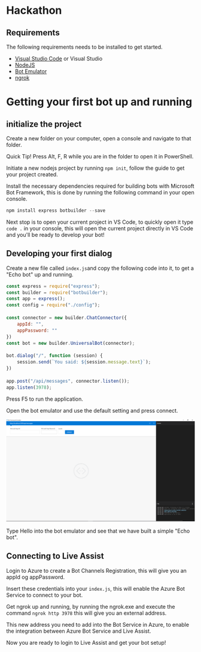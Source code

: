 # Hackathon
## Requirements

The following requirements needs to be installed to get started.

* [Visual Studio Code](https://code.visualstudio.com/) or Visual Studio
* [NodeJS](https://nodejs.org/en/)
* [Bot Emulator](https://github.com/Microsoft/BotFramework-Emulator/releases)
* [ngrok](https://ngrok.com/)

# Getting your first bot up and running

## initialize the project
Create a new folder on your computer, open a console and navigate to that folder.

Quick Tip!
Press Alt, F, R while you are in the folder to open it in PowerShell.

Initiate a new nodejs project by running ```npm init```, follow the guide to get your project created.

Install the necessary dependencies required for building bots with Microsoft Bot Framework, this is done by running the following command in your open console.

```js
npm install express botbuilder --save
```

Next stop is to open your current project in VS Code, to quickly open it type ```code .``` in your console, this will open the current project directly in VS Code and you'll be ready to develop your bot!

## Developing your first dialog

Create a new file called ```index.js```and copy the following code into it, to get a "Echo bot" up and running.

```js
const express = require("express");
const builder = require("botbuilder");
const app = express();
const config = require("./config");

const connector = new builder.ChatConnector({
    appId: "",
    appPassword: ""
})
const bot = new builder.UniversalBot(connector);

bot.dialog("/", function (session) {
    session.send(`You said: ${session.message.text}`);
})

app.post("/api/messages", connector.listen());
app.listen(3978);
```

Press F5 to run the application.

Open the bot emulator and use the default setting and press connect.

![Bot Emulator](img/emulator.png)

Type Hello into the bot emulator and see that we have built a simple "Echo bot".

## Connecting to Live Assist

Login to Azure to create a Bot Channels Registration, this will give you an appId og appPassword.

Insert these credentials into your ```index.js```, this will enable the Azure Bot Service to connect to your bot.

Get ngrok up and running, by running the ngrok.exe and execute the command ```ngrok http 3978``` this will give you an external address.

This new address you need to add into the Bot Service in Azure, to enable the integration between Azure Bot Service and Live Assist. 

Now you are ready to login to Live Assist and get your bot setup!